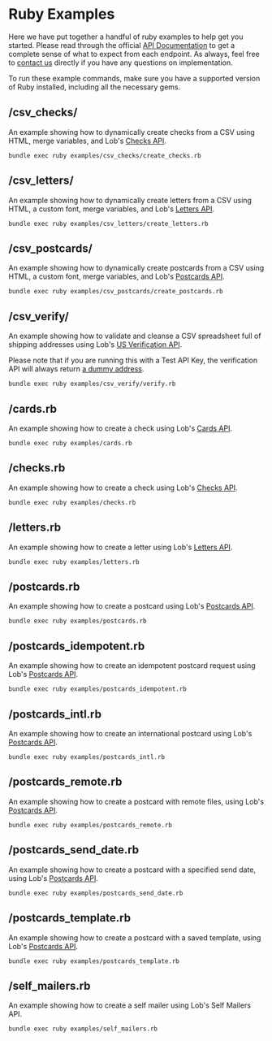 # Ruby Examples

Here we have put together a handful of ruby examples to help get you started. Please read through the official [API Documentation](https://docs.lob.com) to get a complete sense of what to expect from each endpoint. As always, feel free to [contact us](https://lob.com/support) directly if you have any questions on implementation.

To run these example commands, make sure you have a supported version of Ruby installed, including all the necessary gems.

## /csv_checks/

An example showing how to dynamically create checks from a CSV using HTML, merge variables, and Lob's [Checks API](https://lob.com/services/checks).

```
bundle exec ruby examples/csv_checks/create_checks.rb
```

## /csv_letters/

An example showing how to dynamically create letters from a CSV using HTML, a custom font, merge variables, and Lob's [Letters API](https://lob.com/services/letters).

```
bundle exec ruby examples/csv_letters/create_letters.rb
```

## /csv_postcards/

An example showing how to dynamically create postcards from a CSV using HTML, a custom font, merge variables, and Lob's [Postcards API](https://lob.com/services/postcards).

```
bundle exec ruby examples/csv_postcards/create_postcards.rb
```

## /csv_verify/

An example showing how to validate and cleanse a CSV spreadsheet full of shipping addresses using Lob's [US Verification API](https://lob.com/services/verifications).
  		  
Please note that if you are running this with a Test API Key, the verification API will always return [a dummy address](https://docs.lob.com/#section/US-Verifications-Test-Env).

```
bundle exec ruby examples/csv_verify/verify.rb
```

## /cards.rb

An example showing how to create a check using Lob's [Cards API](https://docs.lob.com/#tag/Cards).

```
bundle exec ruby examples/cards.rb
```

## /checks.rb

An example showing how to create a check using Lob's [Checks API](https://lob.com/services/checks).

```
bundle exec ruby examples/checks.rb
```

## /letters.rb

An example showing how to create a letter using Lob's [Letters API](https://lob.com/services/letters).

```
bundle exec ruby examples/letters.rb
```

## /postcards.rb

An example showing how to create a postcard using Lob's [Postcards API](https://lob.com/services/postcards).

```
bundle exec ruby examples/postcards.rb
```

## /postcards_idempotent.rb

An example showing how to create an idempotent postcard request using Lob's [Postcards API](https://lob.com/services/postcards).

```
bundle exec ruby examples/postcards_idempotent.rb
```

## /postcards_intl.rb

An example showing how to create an international postcard using Lob's [Postcards API](https://lob.com/services/postcards).

```
bundle exec ruby examples/postcards_intl.rb
```

## /postcards_remote.rb

An example showing how to create a postcard with remote files, using Lob's [Postcards API](https://lob.com/services/postcards).

```
bundle exec ruby examples/postcards_remote.rb
```

## /postcards_send_date.rb

An example showing how to create a postcard with a specified send date, using Lob's [Postcards API](https://lob.com/services/postcards).

```
bundle exec ruby examples/postcards_send_date.rb
```

## /postcards_template.rb

An example showing how to create a postcard with a saved template, using Lob's [Postcards API](https://lob.com/services/postcards).

```
bundle exec ruby examples/postcards_template.rb
```

## /self_mailers.rb

An example showing how to create a self mailer using Lob's Self Mailers API.

```
bundle exec ruby examples/self_mailers.rb
```
